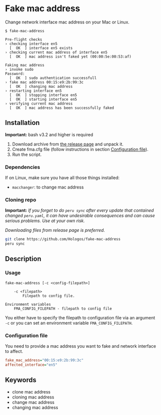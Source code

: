 # Fake mac address

Change network interface mac address on your Mac or Linux.

```
$ fake-mac-address

Pre-flight checks
› checking interface en5
  [  OK  ] interface en5 exists
› checking current mac address of interface en5
  [  OK  ] mac address isn't faked yet (00:00:5e:00:53:af)

Faking mac address
› invoke sudo
Password:
  [  OK  ] sudo authentication successfull
› fake mac address 00:15:e9:2b:99:3c
  [  OK  ] changing mac address
› restarting interface en5
  [  OK  ] stopping interface en5
  [  OK  ] starting interface en5
› verifying current mac address
  [  OK  ] mac address has been successfully faked
```

## Installation

**Important:** bash v3.2 and higher is required

1) Download archive from [the release page](https://github.com/Hologos/fake-mac-address/releases) and unpack it.
2) Create fma.cfg file (follow instructions in section [Configuration file](#configuration-file)).
3) Run the script.

### Dependencies

If on Linux, make sure you have all those things installed:

- `macchanger`: to change mac address

### Cloning repo

**Important:** _If you forget to do `peru sync` after every update that contained changed `peru.yaml`, it can have undesirable consequences and can cause serious problems. Use at your own risk._

_Downloading files from release page is preferred._

```bash
git clone https://github.com/Hologos/fake-mac-address
peru sync
```

## Description

### Usage

```
fake-mac-address [-c <config-filepath>]

    -c <filepath>
        Filepath to config file.

Environment variables
    FMA_CONFIG_FILEPATH - filepath to config file
```

You either have to specify the filepath to configuration file via an argument `-c` or you can set an environment variable `FMA_CONFIG_FILEPATH`.

### Configuration file

You need to provide a mac address you want to fake and network interface to affect.

```ini
fake_mac_address="00:15:e9:2b:99:3c"
affected_interface="en5"
```

## Keywords

- clone mac address
- cloning mac address
- change mac address
- changing mac address
